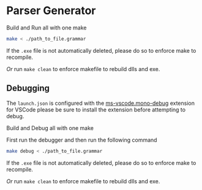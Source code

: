 # Parser Generator

Build and Run all with one make

```bash
make < ./path_to_file.grammar
```

If the `.exe` file is not automatically deleted, please do so to enforce make to recompile.

*Or* run `make clean` to enforce makefile to rebuild dlls and exe.

## Debugging

The `launch.json` is configured with the [ms-vscode.mono-debug](https://marketplace.visualstudio.com/items?itemName=ms-vscode.mono-debug) extension for VSCode please be sure to install the extension before attempting to debug.

Build and Debug all with one make

First run the debugger and then run the following command

```bash
make debug < ./path_to_file.grammar
```

If the `.exe` file is not automatically deleted, please do so to enforce make to recompile.

*Or* run `make clean` to enforce makefile to rebuild dlls and exe.